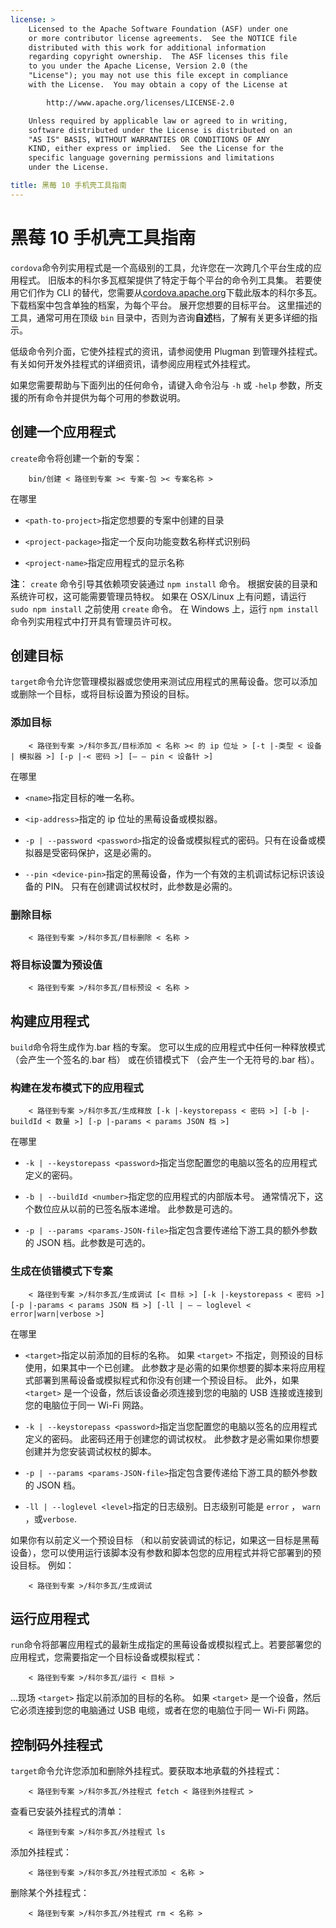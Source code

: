 ```yaml
---
license: >
    Licensed to the Apache Software Foundation (ASF) under one
    or more contributor license agreements.  See the NOTICE file
    distributed with this work for additional information
    regarding copyright ownership.  The ASF licenses this file
    to you under the Apache License, Version 2.0 (the
    "License"); you may not use this file except in compliance
    with the License.  You may obtain a copy of the License at

        http://www.apache.org/licenses/LICENSE-2.0

    Unless required by applicable law or agreed to in writing,
    software distributed under the License is distributed on an
    "AS IS" BASIS, WITHOUT WARRANTIES OR CONDITIONS OF ANY
    KIND, either express or implied.  See the License for the
    specific language governing permissions and limitations
    under the License.

title: 黑莓 10 手机壳工具指南
---
```


# 黑莓 10 手机壳工具指南

`cordova`命令列实用程式是一个高级别的工具，允许您在一次跨几个平台生成的应用程式。 旧版本的科尔多瓦框架提供了特定于每个平台的命令列工具集。 若要使用它们作为 CLI 的替代，您需要从[cordova.apache.org][1]下载此版本的科尔多瓦。 下载档案中包含单独的档案，为每个平台。 展开您想要的目标平台。 这里描述的工具，通常可用在顶级 `bin` 目录中，否则为咨询**自述**档，了解有关更多详细的指示。

 [1]: http://cordova.apache.org

低级命令列介面，它使外挂程式的资讯，请参阅使用 Plugman 到管理外挂程式。有关如何开发外挂程式的详细资讯，请参阅应用程式外挂程式。

如果您需要帮助与下面列出的任何命令，请键入命令沿与 `-h` 或 `-help` 参数，所支援的所有命令并提供为每个可用的参数说明。

## 创建一个应用程式

`create`命令将创建一个新的专案：

        bin/创建 < 路径到专案 >< 专案-包 >< 专案名称 >
    

在哪里

*   `<path-to-project>`指定您想要的专案中创建的目录

*   `<project-package>`指定一个反向功能变数名称样式识别码

*   `<project-name>`指定应用程式的显示名称

**注**： `create` 命令引导其依赖项安装通过 `npm install` 命令。 根据安装的目录和系统许可权，这可能需要管理员特权。 如果在 OSX/Linux 上有问题，请运行 `sudo npm install` 之前使用 `create` 命令。 在 Windows 上，运行 `npm install` 命令列实用程式中打开具有管理员许可权。

## 创建目标

`target`命令允许您管理模拟器或您使用来测试应用程式的黑莓设备。您可以添加或删除一个目标，或将目标设置为预设的目标。

### 添加目标

        < 路径到专案 >/科尔多瓦/目标添加 < 名称 >< 的 ip 位址 > [-t |-类型 < 设备 | 模拟器 >] [-p |-< 密码 >] [— — pin < 设备针 >]
    

在哪里

*   `<name>`指定目标的唯一名称。

*   `<ip-address>`指定的 ip 位址的黑莓设备或模拟器。

*   `-p | --password <password>`指定的设备或模拟程式的密码。只有在设备或模拟器是受密码保护，这是必需的。

*   `--pin <device-pin>`指定的黑莓设备，作为一个有效的主机调试标记标识该设备的 PIN。 只有在创建调试权杖时，此参数是必需的。

### 删除目标

        < 路径到专案 >/科尔多瓦/目标删除 < 名称 >
    

### 将目标设置为预设值

        < 路径到专案 >/科尔多瓦/目标预设 < 名称 >
    

## 构建应用程式

`build`命令将生成作为.bar 档的专案。 您可以生成的应用程式中任何一种释放模式 （会产生一个签名的.bar 档） 或在侦错模式下 （会产生一个无符号的.bar 档）。

### 构建在发布模式下的应用程式

        < 路径到专案 >/科尔多瓦/生成释放 [-k |-keystorepass < 密码 >] [-b |-buildId < 数量 >] [-p |-params < params JSON 档 >]
    

在哪里

*   `-k | --keystorepass <password>`指定当您配置您的电脑以签名的应用程式定义的密码。

*   `-b | --buildId <number>`指定您的应用程式的内部版本号。 通常情况下，这个数位应从以前的已签名版本递增。 此参数是可选的。

*   `-p | --params <params-JSON-file>`指定包含要传递给下游工具的额外参数的 JSON 档。此参数是可选的。

### 生成在侦错模式下专案

        < 路径到专案 >/科尔多瓦/生成调试 [< 目标 >] [-k |-keystorepass < 密码 >] [-p |-params < params JSON 档 >] [-ll | — — loglevel < error|warn|verbose >]
    

在哪里

*   `<target>`指定以前添加的目标的名称。 如果 `<target>` 不指定，则预设的目标使用，如果其中一个已创建。 此参数才是必需的如果你想要的脚本来将应用程式部署到黑莓设备或模拟程式和你没有创建一个预设目标。 此外，如果 `<target>` 是一个设备，然后该设备必须连接到您的电脑的 USB 连接或连接到您的电脑位于同一 Wi-Fi 网路。

*   `-k | --keystorepass <password>`指定当您配置您的电脑以签名的应用程式定义的密码。 此密码还用于创建您的调试权杖。 此参数才是必需如果你想要创建并为您安装调试权杖的脚本。

*   `-p | --params <params-JSON-file>`指定包含要传递给下游工具的额外参数的 JSON 档。

*   `-ll | --loglevel <level>`指定的日志级别。日志级别可能是 `error` ， `warn` ，或`verbose`.

如果你有以前定义一个预设目标 （和以前安装调试的标记，如果这一目标是黑莓设备），您可以使用运行该脚本没有参数和脚本包您的应用程式并将它部署到的预设目标。 例如：

        < 路径到专案 >/科尔多瓦/生成调试
    

## 运行应用程式

`run`命令将部署应用程式的最新生成指定的黑莓设备或模拟程式上。若要部署您的应用程式，您需要指定一个目标设备或模拟程式：

        < 路径到专案 >/科尔多瓦/运行 < 目标 >
    

...现场 `<target>` 指定以前添加的目标的名称。 如果 `<target>` 是一个设备，然后它必须连接到您的电脑通过 USB 电缆，或者在您的电脑位于同一 Wi-Fi 网路。

## 控制码外挂程式

`target`命令允许您添加和删除外挂程式。要获取本地承载的外挂程式：

        < 路径到专案 >/科尔多瓦/外挂程式 fetch < 路径到外挂程式 >
    

查看已安装外挂程式的清单：

        < 路径到专案 >/科尔多瓦/外挂程式 ls
    

添加外挂程式：

        < 路径到专案 >/科尔多瓦/外挂程式添加 < 名称 >
    

删除某个外挂程式：

        < 路径到专案 >/科尔多瓦/外挂程式 rm < 名称 >